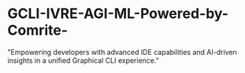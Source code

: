 # GCLI-IVRE-AGI-ML-Powered-by-Comrite-
"Empowering developers with advanced IDE capabilities and AI-driven insights in a unified Graphical CLI experience."
